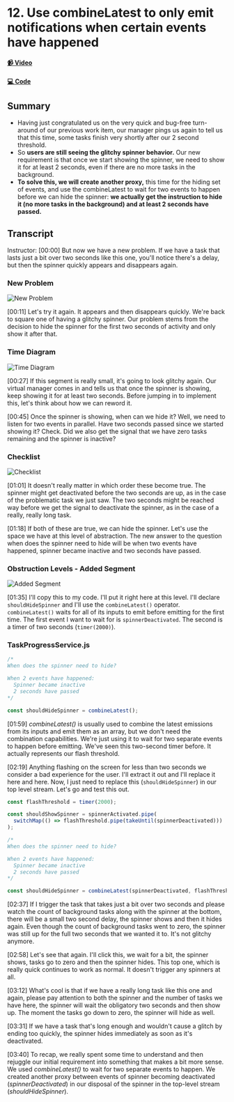 # 12. Use combineLatest to only emit notifications when certain events have happened

#### [📹 Video](https://egghead.io/lessons/rxjs-use-combinelatest-to-only-emit-notifications-when-certain-events-have-happened)

#### [💻 Code](https://github.com/rarmatei/egghead-thinking-reactively/blob/lesson-12/src/lesson-code/TaskProgressService.js)

## Summary

- Having just congratulated us on the very quick and bug-free turn-around of our previous work item, our manager pings us again to tell us that this time, some tasks finish very shortly after our 2 second threshold.
- So **users are still seeing the glitchy spinner behavior.** Our new requirement is that once we start showing the spinner, we need to show it for at least 2 seconds, even if there are no more tasks in the background.
- **To solve this, we will create another proxy,** this time for the hiding set of events, and use the combineLatest to wait for two events to happen before we can hide the spinner: **we actually get the instruction to hide it (no more tasks in the background) and at least 2 seconds have passed.**

## Transcript

Instructor: [00:00] But now we have a new problem. If we have a task that lasts just a bit over two seconds like this one, you'll notice there's a delay, but then the spinner quickly appears and disappears again.

### New Problem

![New Problem](https://res.cloudinary.com/dg3gyk0gu/image/upload/v1585168478/transcript-images/egghead-use-combinelatest-to-only-emit-notifications-when-certain-events-have-happened-new-problem.jpg)

[00:11] Let's try it again. It appears and then disappears quickly. We're back to square one of having a glitchy spinner. Our problem stems from the decision to hide the spinner for the first two seconds of activity and only show it after that.

### Time Diagram

![Time Diagram](https://res.cloudinary.com/dg3gyk0gu/image/upload/v1585168475/transcript-images/egghead-use-combinelatest-to-only-emit-notifications-when-certain-events-have-happened-time-diagram.jpg)

[00:27] If this segment is really small, it's going to look glitchy again. Our virtual manager comes in and tells us that once the spinner is showing, keep showing it for at least two seconds. Before jumping in to implement this, let's think about how we can reword it.

[00:45] Once the spinner is showing, when can we hide it? Well, we need to listen for two events in parallel. Have two seconds passed since we started showing it? Check. Did we also get the signal that we have zero tasks remaining and the spinner is inactive?

### Checklist

![Checklist](https://res.cloudinary.com/dg3gyk0gu/image/upload/v1585168494/transcript-images/egghead-use-combinelatest-to-only-emit-notifications-when-certain-events-have-happened-checklist.jpg)

[01:01] It doesn't really matter in which order these become true. The spinner might get deactivated before the two seconds are up, as in the case of the problematic task we just saw. The two seconds might be reached way before we get the signal to deactivate the spinner, as in the case of a really, really long task.

[01:18] If both of these are true, we can hide the spinner. Let's use the space we have at this level of abstraction. The new answer to the question when does the spinner need to hide will be when two events have happened, spinner became inactive and two seconds have passed.

### Obstruction Levels - Added Segment

![Added Segment](https://res.cloudinary.com/dg3gyk0gu/image/upload/v1585168509/transcript-images/egghead-use-combinelatest-to-only-emit-notifications-when-certain-events-have-happened-added-segment.jpg)

[01:35] I'll copy this to my code. I'll put it right here at this level. I'll declare `shouldHideSpinner` and I'll use the `combineLatest()` operator. `combineLatest()` waits for all of its inputs to emit before emitting for the first time. The first event I want to wait for is `spinnerDeactivated`. The second is a timer of two seconds (`timer(2000)`).

### TaskProgressService.js

```js
/*
When does the spinner need to hide?

When 2 events have happened:
  Spinner became inactive
  2 seconds have passed
*/

const shouldHideSpinner = combineLatest();
```

[01:59] _combineLatest()_ is usually used to combine the latest emissions from its inputs and emit them as an array, but we don't need the combination capabilities. We're just using it to wait for two separate events to happen before emitting. We've seen this two-second timer before. It actually represents our flash threshold.

[02:19] Anything flashing on the screen for less than two seconds we consider a bad experience for the user. I'll extract it out and I'll replace it here and here. Now, I just need to replace this (`shouldHideSpinner`) in our top level stream. Let's go and test this out.

```js
const flashThreshold = timer(2000);

const shouldShowSpinner = spinnerActivated.pipe(
  switchMap(() => flashThreshold.pipe(takeUntil(spinnerDeactivated)))
);

/*
When does the spinner need to hide?

When 2 events have happened:
  Spinner became inactive
  2 seconds have passed
*/

const shouldHideSpinner = combineLatest(spinnerDeactivated, flashThreshold);
```

[02:37] If I trigger the task that takes just a bit over two seconds and please watch the count of background tasks along with the spinner at the bottom, there will be a small two second delay, the spinner shows and then it hides again. Even though the count of background tasks went to zero, the spinner was still up for the full two seconds that we wanted it to. It's not glitchy anymore.

[02:58] Let's see that again. I'll click this, we wait for a bit, the spinner shows, tasks go to zero and then the spinner hides. This top one, which is really quick continues to work as normal. It doesn't trigger any spinners at all.

[03:12] What's cool is that if we have a really long task like this one and again, please pay attention to both the spinner and the number of tasks we have here, the spinner will wait the obligatory two seconds and then show up. The moment the tasks go down to zero, the spinner will hide as well.

[03:31] If we have a task that's long enough and wouldn't cause a glitch by ending too quickly, the spinner hides immediately as soon as it's deactivated.

[03:40] To recap, we really spent some time to understand and then rejuggle our initial requirement into something that makes a bit more sense. We used _combineLatest()_ to wait for two separate events to happen. We created another proxy between events of spinner becoming deactivated (_spinnerDeactivated_) in our disposal of the spinner in the top-level stream (_shouldHideSpinner_).
